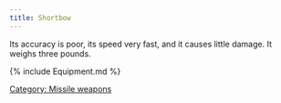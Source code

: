 ```yaml
---
title: Shortbow
---
```


Its accuracy is poor, its speed very fast, and it causes little damage.
It weighs three pounds.

{% include Equipment.md %}

[Category: Missile weapons](Category:_Missile_weapons "wikilink")